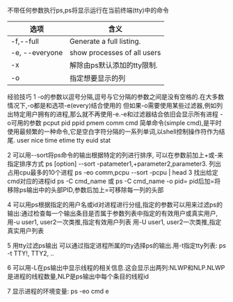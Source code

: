 


不带任何参数执行ps,ps将显示运行在当前终端(tty)中的命令




选项 | 含义
---|---
-f,--full | Generate a full listing.
-e, --everyone | show processes of all users
-x | 解除由ps默认添加的tty限制.
-o | 指定想要显示的列




经验技巧
1 -o的参数以逗号分隔,逗号与它分隔的参数之间是没有空格的.在大多数情况下,-o都是和选项-e(every)结合使用的
但如果-o需要使用某些过滤器,例如列出特定用户拥有的进程,那么就不再使用-e.-e和过滤器结合依旧会显示所有进程
-o可用的参数
pcput
pid
ppid
pmem
comm
cmd 简单命令(simple cmd),是平时使用最频繁的一种命令,它是空白字符分隔的一系列单词,以shell控制操作符作为结尾.
user
nice
time
etime
tty
euid
stat

2 可以用--sort将ps命令的输出根据特定的列进行排序, 可以在参数前加上+或-来指定排序方式
ps [option] --sort -patameter1,+parameter2,parameter3.
列出占用cpu最多的10个进程
ps -eo comm,pcpu --sort -pcpu | head
3 找出给定cmd对应的进程id
ps -C cmd_name
或
ps -C cmd_name -o pid=
pid后加=将移除ps输出中的头部PID,参数后加上=可移除每一列的头部


4 可以用ps根据指定的用户名或id对进程进行分组,指定的参数可以用来过滤ps的输出:通过检查每一个输出条目是否属于参数列表中指定的有效用户或真实用户,
用-u user1, user2一次类推,指定有效用户列表
用-U user1, user2一次类推,指定真实用户列表


5 用tty过滤ps输出
可以通过指定进程所属的tty选择ps的输出.用-t指定tty列表:
ps -t TTY!, TTY2, ..

6 可以用-L在ps输出中显示线程的相关信息.这会显示出两列:NLWP和NLP.NLWP是进程的线程数量,NLP是ps输出中每个条目的线程id

7 显示进程的环境变量:
ps -eo cmd e




